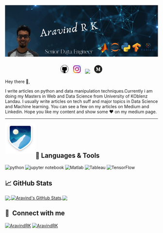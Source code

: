 <!--
**boun7yhunt3r/boun7yhunt3r** is a ✨ _special_ ✨ repository because its `README.md` (this file) appears on your GitHub profile.

Here are some ideas to get you started:

- 🔭 I’m currently working on ...
- 🌱 I’m currently learning ...
- 👯 I’m looking to collaborate on ...
- 🤔 I’m looking for help with ...
- 💬 Ask me about ...
- 📫 How to reach me: ...
- 😄 Pronouns: ...
- ⚡ Fun fact: ...
-->

# ![Boun7yhunt3er_header](https://github.com/boun7yhunt3r/boun7yhunt3r/blob/main/Aravind%20R%20K.png)


<p align='center'>
<a href="https://boun7yhunt3r.github.io/"><img height="30" src="https://github.com/boun7yhunt3r/boun7yhunt3r/blob/main/128-1280192_github-logo-png-github-png-transparent-png.png?raw=true"></a>&nbsp;&nbsp;
<a href="https://www.instagram.com/the_guy_standing_upside_down/"><img height="30" src="https://github.com/boun7yhunt3r/boun7yhunt3r/blob/main/Instagram-logo-transparent-PNG.png?raw=true"></a>&nbsp;&nbsp;
<a href="https://www.linkedin.com/in/aravind-r-k-739605122/"><img height="30" src="https://github.com/WaylonWalker/WaylonWalker/blob/main/icon/linkedin.png?raw=true"></a>&nbsp;&nbsp;
<a href="https://medium.com/@aravindrk"><img height="30" src="https://github.com/boun7yhunt3r/boun7yhunt3r/blob/main/free-medium-icon-2177-thumb.png"></a>
</p>




Hey there 👋,

I write articles on python and data manipulation techniques.Currently i am doing my Masters in Web and Data Science from University of KOblenz Landau. I usually write articles on tech suff and major topics in Data Science and Machine learning.  You can see a few on my articles on Medium and Linkedin. Hope you like my content and  show some ♥ on my medium page.

  ---
 
<p>
  <img width="100" height="100" align='left' src="https://github.com/boun7yhunt3r/boun7yhunt3r/blob/main/badge--acv-64.png?raw=true">&nbsp;&nbsp;
</p>
<br>
</br>


## 🔧 Languages & Tools
<p align='left'>
  <img src="https://github.com/boun7yhunt3r/boun7yhunt3r.github.io/blob/main/python.png" alt="python" width="40" height="40">
  <img src='https://github.com/boun7yhunt3r/boun7yhunt3r.github.io/blob/main/800px-Jupyter_logo.png' alt="jupyter notebook" width="40" height="40">
  <img src='https://github.com/boun7yhunt3r/boun7yhunt3r.github.io/blob/main/Matlab_Logo.png' height='30' width='auto' alt="Matlab">
   <img src="https://github.com/boun7yhunt3r/boun7yhunt3r.github.io/blob/main/Tableau-Emblem.png" alt="Tableau" width="auto" height="40"/>
   <img src="https://github.com/boun7yhunt3r/boun7yhunt3r.github.io/blob/main/Tensorflow_logo.png" alt="TensorFlow" width="40" height="40"/>
</p>

## &#x1f4c8; GitHub Stats
<a href="https://github.com/boun7yhunt3r/boun7yhunt3r">
  <img align="center" src="https://github-readme-stats.vercel.app/api/top-langs/?username=boun7yhunt3r&title_color=ffffff&text_color=c9cacc&icon_color=2bbc8a&bg_color=1d1f21&langs_count=3" />
</a>
<a href="https://github.com/boun7yhunt3r/boun7yhunt3r">
  <img align="center" src="https://github-readme-stats.vercel.app/api?username=boun7yhunt3r&show_icons=true&line_height=27&count_private=true&title_color=ffffff&text_color=c9cacc&icon_color=2bbc8a&bg_color=1d1f21" alt="Aravind's GitHub Stats" />
</a>
<a href="https://github.com/boun7yhunt3r/boun7yhunt3r">
   <img align="center" src="https://github-readme-stats.vercel.app/api/pin/?username=boun7yhunt3r&repo=Masonary&title_color=ffffff&text_color=c9cacc&icon_color=2bbc8a&bg_color=1d1f21" />
</a>


## 🔗 &nbsp;**Connect with me**
<p align="left">
<a href="https://www.linkedin.com/in/aravind-r-k-739605122/" target="blank"><img align="center" src="https://raw.githubusercontent.com/rahuldkjain/github-profile-readme-generator/master/src/images/icons/Social/linked-in-alt.svg" alt="AravindRK" height="30" width="40" /></a>
<a href="https://www.instagram.com/the_guy_standing_upside_down/" target="blank"><img align="center" src="https://raw.githubusercontent.com/rahuldkjain/github-profile-readme-generator/master/src/images/icons/Social/instagram.svg" alt="AravindRK" height="30" width="40" /></a>



